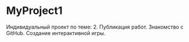 # MyProject1
 Индивидуальный проект по теме: 2. Публикация работ. Знакомство с GitHub. Создание интерактивной игры.
